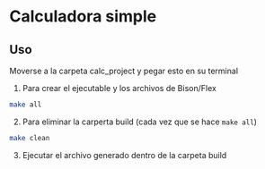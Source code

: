# Calculadora simple

## Uso

Moverse a la carpeta calc_project y pegar esto en su terminal

1. Para crear el ejecutable y los archivos de Bison/Flex

```bash
make all
```

2. Para eliminar la carperta build (cada vez que se hace `make all`)

```bash
make clean
```

3. Ejecutar el archivo generado dentro de la carpeta build
